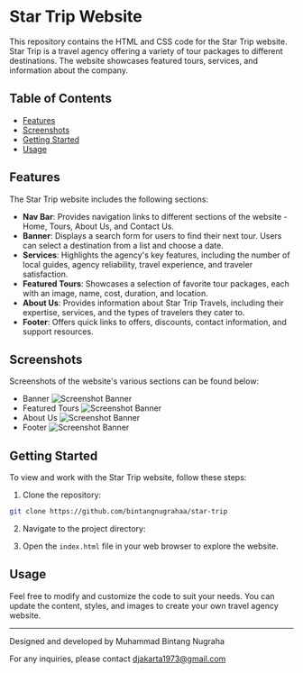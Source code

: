 # Star Trip Website

This repository contains the HTML and CSS code for the Star Trip website. Star Trip is a travel agency offering a variety of tour packages to different destinations. The website showcases featured tours, services, and information about the company.

## Table of Contents

- [Features](#features)
- [Screenshots](#screenshots)
- [Getting Started](#getting-started)
- [Usage](#usage)

## Features

The Star Trip website includes the following sections:

- **Nav Bar**: Provides navigation links to different sections of the website - Home, Tours, About Us, and Contact Us.
- **Banner**: Displays a search form for users to find their next tour. Users can select a destination from a list and choose a date.
- **Services**: Highlights the agency's key features, including the number of local guides, agency reliability, travel experience, and traveler satisfaction.
- **Featured Tours**: Showcases a selection of favorite tour packages, each with an image, name, cost, duration, and location.
- **About Us**: Provides information about Star Trip Travels, including their expertise, services, and the types of travelers they cater to.
- **Footer**: Offers quick links to offers, discounts, contact information, and support resources.

## Screenshots

Screenshots of the website's various sections can be found below:

- Banner
  ![Screenshot Banner](https://imgur.com/0M5Q7I3)
- Featured Tours
  ![Screenshot Banner](https://imgur.com/S6YjLQd)
- About Us
  ![Screenshot Banner](https://imgur.com/Krs5Ezq)
- Footer
  ![Screenshot Banner](https://imgur.com/12hSkCt)

## Getting Started

To view and work with the Star Trip website, follow these steps:

1. Clone the repository:

```sh
git clone https://github.com/bintangnugrahaa/star-trip
```

2. Navigate to the project directory:

3. Open the `index.html` file in your web browser to explore the website.

## Usage

Feel free to modify and customize the code to suit your needs. You can update the content, styles, and images to create your own travel agency website.

---

Designed and developed by Muhammad Bintang Nugraha

For any inquiries, please contact djakarta1973@gmail.com
